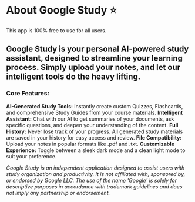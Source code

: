 # About Google Study ⭐
This app is 100% free to use for all users.

## Google Study is your personal AI-powered study assistant, designed to streamline your learning process. Simply upload your notes, and let our intelligent tools do the heavy lifting.

### Core Features:
**AI-Generated Study Tools:** Instantly create custom Quizzes, Flashcards, and comprehensive Study Guides from your course materials.
**Intelligent Assistant:** Chat with our AI to get summaries of your documents, ask specific questions, and deepen your understanding of the content.
**Full History:** Never lose track of your progress. All generated study materials are saved in your history for easy access and review.
**File Compatibility:** Upload your notes in popular formats like .pdf and .txt.
**Customizable Experience:** Toggle between a sleek dark mode and a clean light mode to suit your preference.

_Google Study is an independent application designed to assist users with study organization and productivity. It is not affiliated with, sponsored by, or endorsed by Google LLC. The use of the name 'Google' is solely for descriptive purposes in accordance with trademark guidelines and does not imply any partnership or endorsement._
